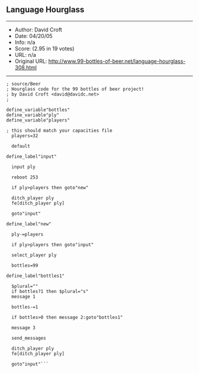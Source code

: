 
## Language Hourglass ##
---
- Author: David Croft
- Date: 04/20/05
- Info: n/a
- Score:  (2.95 in 19 votes)
- URL: n/a
- Original URL: http://www.99-bottles-of-beer.net/language-hourglass-308.html
---

```;
; source/Beer
; Hourglass code for the 99 bottles of beer project!
; by David Croft <david@davidc.net>
;

define_variable"bottles"
define_variable"ply"
define_variable"players"

; this should match your capacities file
  players=32

  default

define_label"input"

  input ply

  reboot 253

  if ply>players then goto"new"

  ditch_player ply
  fe[ditch_player ply]

  goto"input"

define_label"new"

  ply-=players

  if ply>players then goto"input"

  select_player ply

  bottles=99

define_label"bottles1"

  $plural=""
  if bottles?1 then $plural="s"
  message 1

  bottles-=1

  if bottles>0 then message 2:goto"bottles1"

  message 3

  send_messages

  ditch_player ply
  fe[ditch_player ply]

  goto"input"```